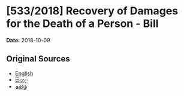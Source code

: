 # [533/2018] Recovery of Damages for the Death of a Person - Bill

**Date:** 2018-10-09

## Original Sources

- [English](https://documents.gov.lk/view/bills/2018/10/533-2018_E.pdf)
- [සිංහල](https://documents.gov.lk/view/bills/2018/10/533-2018_S.pdf)
- [தமிழ்](https://documents.gov.lk/view/bills/2018/10/533-2018_T.pdf)

